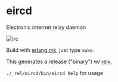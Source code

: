 # eircd

Electronic internet relay daemon

![irc](https://github.com/wcummings/eircd/blob/master/irc.jpg?raw=true)

Build with [erlang.mk](https://github.com/ninenines/erlang.mk), just type `make`.

This generates a release ("binary") w/ [relx](https://github.com/erlware/relx).

`./_rel/eircd/bin/eircd help` for usage
